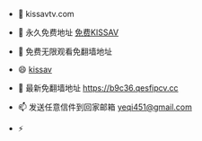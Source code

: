 - 👋 kissavtv.com
- 👀 永久免费地址 [免费KISSAV](https://www.kissavtv.com)
- 🌱 免费无限观看免翻墙地址  
- 😄 [kissav](https://b9c36.qesfipcv.cc)
- 💞️ 最新免翻墙地址   https://b9c36.qesfipcv.cc
- 📫 发送任意信件到回家邮箱 yeqi451@gmail.com
 
- ⚡ 

<!---
kissav68/kissav68 is a ✨ special ✨ repository because its `README.md` (this file) appears on your GitHub profile.
You can click the Preview link to take a look at your changes.
--->
